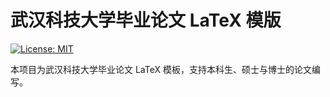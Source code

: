 # 武汉科技大学毕业论文 LaTeX 模版

[![License: MIT](https://img.shields.io/badge/License-MIT-yellow.svg)](https://opensource.org/licenses/MIT)

本项目为武汉科技大学毕业论文 LaTeX 模板，支持本科生、硕士与博士的论文编写。
